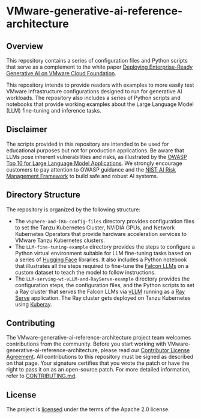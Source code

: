 # VMware-generative-ai-reference-architecture

## Overview

This repository contains a series of configuration files and Python scripts that serve as a complement to the
white paper [Deploying Enterprise-Ready Generative AI on VMware Cloud Foundation]( https://core.vmware.com/resource/deploying-enterprise-ready-generative-ai-vmware-cloud-foundation).

This repository intends to provide readers with examples to more easily test VMware infrastructure configurations designed to run for generative AI workloads. The repository also includes a series of Python scripts and notebooks that provide working examples about the Large Language Model (LLM) fine-tuning and inference tasks.

## Disclaimer
The scripts provided in this repository are intended to be used for educational purposes but not for production applications. Be aware that LLMs pose inherent vulnerabilities and risks, as illustrated by the [OWASP Top 10 for Large Language Model Applications](https://owasp.org/www-project-top-10-for-large-language-model-applications/). We strongly encourage customers to pay attention to OWASP guidance and the [NIST AI Risk Management Framework](https://www.nist.gov/itl/ai-risk-management-framework) to build safe and robust AI systems.

## Directory Structure<br>
The repository is organized by the following structure:<br>
- The `vSphere-and-TKG-config-files` directory provides configuration files to set the Tanzu Kubernetes Cluster, NVIDIA GPUs, and Network Kubernetes Operators
  that provide hardware acceleration services to VMware Tanzu Kubernetes clusters.
- The `LLM-fine-tuning-example` directory provides the steps to configure a Python virtual environment suitable for LLM fine-tuning tasks based on a series of 
[Hugging Face](https://huggingface.co/) libraries. It also includes a Python notebook that illustrates all the steps required to fine-tune
the [Falcon LLMs](https://falconllm.tii.ae/) on a custom dataset to teach the model to follow instructions.
- The `LLM-serving-wt-vLLM-and-RayServe-example` directory provides the configuration steps, the configuration files, and the Python
scripts to set a Ray cluster that serves the Falcon LLMs via [vLLM](https://github.com/vllm-project/vllm) running as a 
[Ray Serve](https://docs.ray.io/en/latest/serve/index.html) application. The Ray cluster gets deployed on Tanzu Kubernetes using
[Kuberay](https://github.com/ray-project/kuberay).

## Contributing

The VMware-generative-ai-reference-architecture project team welcomes contributions from the community. Before you start working with VMware-generative-ai-reference-architecture, please
read our [Contributor License Agreement](https://cla.vmware.com/cla/1/preview). All contributions to this repository must be
signed as described on that page. Your signature certifies that you wrote the patch or have the right to pass it on
as an open-source patch. For more detailed information, refer to [CONTRIBUTING.md](CONTRIBUTING_CLA.md).

## License
The project is [licensed](https://github.com/vmware-ai-labs/VMware-generative-ai-reference-architecture/blob/main/LICENSE) under the terms of the Apache 2.0 license.
